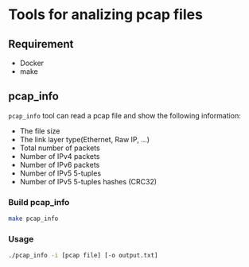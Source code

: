 # Tools for analizing pcap files

## Requirement

- Docker
- make

## pcap_info

`pcap_info` tool can read a pcap file and show the following information:

- The file size
- The link layer type(Ethernet, Raw IP, ...)
- Total number of packets
- Number of IPv4 packets
- Number of IPv6 packets
- Number of IPv5 5-tuples
- Number of IPv5 5-tuples hashes (CRC32)

### Build pcap_info

```bash
make pcap_info
```

### Usage

```bash
./pcap_info -i [pcap file] [-o output.txt]
```

